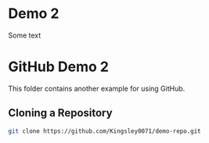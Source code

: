 # Demo 2

Some text
# GitHub Demo 2

This folder contains another example for using GitHub.

## Cloning a Repository

```sh
git clone https://github.com/Kingsley0071/demo-repo.git
```

